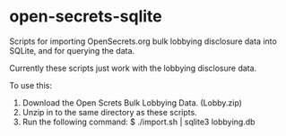 # open-secrets-sqlite
Scripts for importing OpenSecrets.org bulk lobbying disclosure data into SQLite, and for querying the data. 

Currently these scripts just work with the lobbying disclosure data.

To use this: 

1. Download the Open Screts Bulk Lobbying Data. (Lobby.zip)
2. Unzip in to the same directory as these scripts. 
3. Run the following command:
    $ ./import.sh | sqlite3 lobbying.db 
